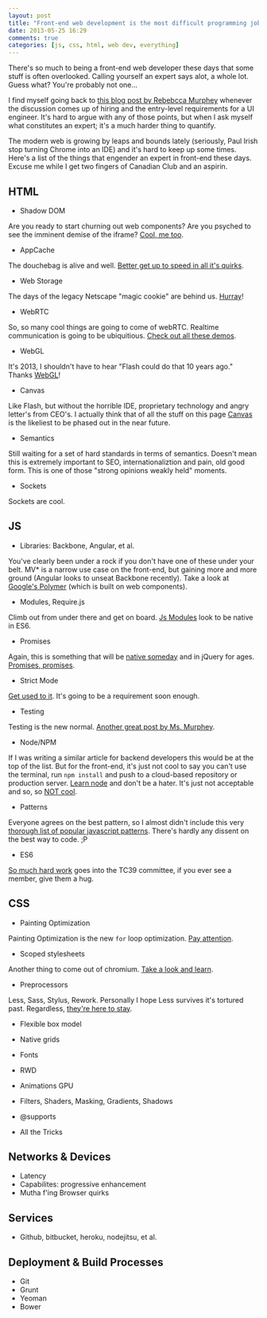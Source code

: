 ```yaml
---
layout: post
title: "Front-end web development is the most difficult programming job in the world"
date: 2013-05-25 16:29
comments: true
categories: [js, css, html, web dev, everything] 
---
```


There's so much to being a front-end web developer these days that some stuff is often overlooked. Calling yourself an expert says alot, a whole lot. Guess what? You're probably not one...

<!-- more -->
I find myself going back to [this blog post by Rebebcca Murphey](http://rmurphey.com/blog/2012/04/12/a-baseline-for-front-end-developers/) whenever the discussion comes up of hiring and the entry-level requirements for a UI engineer. It's hard to argue with any of those points, but when I ask myself what constitutes an expert; it's a much harder thing to quantify.

The modern web is growing by leaps and bounds lately (seriously, Paul Irish stop turning Chrome into an IDE) and it's hard to keep up some times. Here's a list of the things that engender an expert in front-end these days. Excuse me while I get two fingers of Canadian Club and an aspirin.



HTML
-
*	Shadow DOM

Are you ready to start churning out web components? Are you psyched to see the imminent demise of the iframe? [Cool, me too](http://www.html5rocks.com/en/tutorials/webcomponents/shadowdom/).

* 	AppCache

The douchebag is alive and well. [Better get up to speed in all it's quirks](http://blip.tv/jsconf/jsconf2012-jake-archibald-appcache-douchebag-6143723).

*	Web Storage

The days of the legacy Netscape "magic cookie" are behind us. [Hurray](https://developer.mozilla.org/en-US/docs/Web/Guide/DOM/Storage)!

*	WebRTC

So, so many cool things are going to come of webRTC. Realtime communication is going to be ubiquitious. [Check out all these demos](https://webrtc-experiment.appspot.com/). 

*	WebGL

It's 2013, I shouldn't have to hear "Flash could do that 10 years ago." Thanks [WebGL](http://learningwebgl.com/blog/)!

*	Canvas

Like Flash, but without the horrible IDE, proprietary technology and angry letter's from CEO's. I actually think that of all the stuff on this page [Canvas](http://css-tricks.com/learn-canvas-snake-game/) is the likeliest to be phased out in the near future.

*	Semantics

Still waiting for a set of hard standards in terms of semantics. Doesn't mean this is extremely important to SEO, internationaliztion and pain, old good form. This is one of those "strong opinions weakly held" moments.

*	Sockets

Sockets are cool.

JS
-
*	Libraries: Backbone, Angular, et al.

You've clearly been under a rock if you don't have one of these under your belt. MV* is a narrow use case on the front-end, but gaining more and more ground (Angular looks to unseat Backbone recently). Take a look at [Google's Polymer](http://www.polymer-project.org/) (which is built on web components).

*	Modules, Require.js

Climb out from under there and get on board. [Js Modules](http://corner.squareup.com/2013/02/es6-module-transpiler.html) look to be native in ES6.

* 	Promises

Again, this is something that will be [native someday](http://domenic.me/2012/10/14/youre-missing-the-point-of-promises/) and in jQuery for ages. [Promises, promises](https://www.youtube.com/watch?feature=player_detailpage&v=H8Q83DPZy6E#t=30s).

*	Strict Mode

[Get used to it](http://scriptogr.am/micmath/post/should-you-use-strict-in-your-production-javascript). It's going to be a requirement soon enough.

*	Testing

Testing is the new normal. [Another great post by Ms. Murphey](http://alistapart.com/article/writing-testable-javascript).

*	Node/NPM

If I was writing a similar article for backend developers this would be at the top of the list. But for the front-end, it's just not cool to say you can't use the terminal, run `npm install` and push to a cloud-based repository or production server. [Learn node](http://net.tutsplus.com/tutorials/javascript-ajax/node-js-for-beginners/) and don't be a hater. It's just not acceptable and so, so [NOT cool](http://www.youtube.com/watch?v=1e1zzna-dNw).

*	Patterns

Everyone agrees on the best pattern, so I almost didn't include this very [thorough list of popular javascript patterns](http://shichuan.github.io/javascript-patterns/). There's hardly any dissent on the best way to code. ;P

*	ES6

[So much hard work](http://tc39wiki.calculist.org/es6/) goes into the TC39 committee, if you ever see a member, give them a hug.


CSS
-
*	Painting Optimization

Painting Optimization is the new `for` loop optimization. [Pay attention](https://developers.google.com/events/io/sessions/325933151).

*   Scoped stylesheets

Another thing to come out of chromium. [Take a look and learn](http://updates.html5rocks.com/2012/03/A-New-Experimental-Feature-style-scoped).

*	Preprocessors

Less, Sass, Stylus, Rework. Personally I hope Less survives it's tortured past. Regardless, [they're here to stay](http://blog.teamtreehouse.com/how-to-choose-the-right-css-preprocessor).

*	Flexible box model



*   Native grids
* 	Fonts
*	RWD
*	Animations GPU
*	Filters, Shaders, Masking, Gradients, Shadows
*	@supports
*	All the Tricks


Networks & Devices
-
*	Latency
*	Capabilites: progressive enhancement
*	Mutha f'ing Browser quirks


Services
-
* 	Github, bitbucket, heroku, nodejitsu, et al.



Deployment & Build Processes
-
*	Git
*	Grunt
*	Yeoman
* 	Bower

